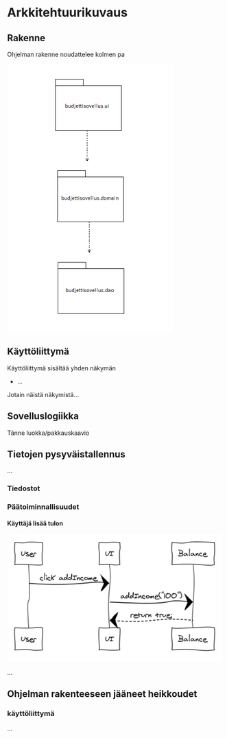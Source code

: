 # Arkkitehtuurikuvaus

## Rakenne

Ohjelman rakenne noudattelee kolmen pa

<img src="https://github.com/jjkolari/ot-harjoitustyo/blob/master/dokumentointi/nakymat/pakkaukset.png">

## Käyttöliittymä

Käyttöliittymä sisältää yhden näkymän
- ...

Jotain näistä näkymistä...

## Sovelluslogiikka

Tänne luokka/pakkauskaavio

## Tietojen pysyväistallennus

...

### Tiedostot


### Päätoiminnallisuudet

#### Käyttäjä lisää tulon

<img src="https://raw.githubusercontent.com/jjkolari/ot-harjoitustyo/master/dokumentointi/addIncome.png" width="500">

...

## Ohjelman rakenteeseen jääneet heikkoudet

### käyttöliittymä

...

